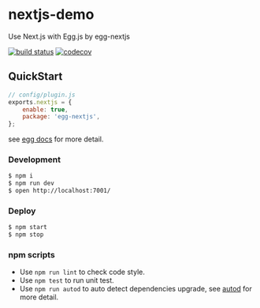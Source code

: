 # nextjs-demo

Use Next.js with Egg.js by egg-nextjs

[![build status][travis-image]][travis-url]
[![codecov](https://codecov.io/gh/h1bomb/egg-nextjs-demo/branch/master/graph/badge.svg)](https://codecov.io/gh/h1bomb/egg-nextjs-demo)


[travis-image]: https://travis-ci.org/h1bomb/egg-nextjs-demo.svg?branch=master
[travis-url]: https://travis-ci.org/h1bomb/egg-nextjs-demo


## QuickStart

```javascript
// config/plugin.js
exports.nextjs = {
    enable: true,
    package: 'egg-nextjs',
};

```

see [egg docs][egg] for more detail.

### Development

```bash
$ npm i
$ npm run dev
$ open http://localhost:7001/
```

### Deploy

```bash
$ npm start
$ npm stop
```

### npm scripts

- Use `npm run lint` to check code style.
- Use `npm test` to run unit test.
- Use `npm run autod` to auto detect dependencies upgrade, see [autod](https://www.npmjs.com/package/autod) for more detail.


[egg]: https://eggjs.org
